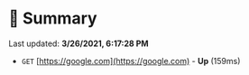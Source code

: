 # 📖 Summary
Last updated: **3/26/2021, 6:17:28 PM**

- `GET` [https://google.com](https://google.com) - **Up** (159ms)
